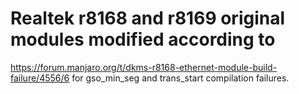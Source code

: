 # Realtek r8168 and r8169 original modules modified according to
https://forum.manjaro.org/t/dkms-r8168-ethernet-module-build-failure/4556/6
for gso_min_seg and trans_start compilation failures.
